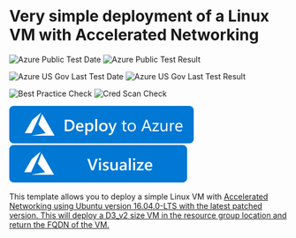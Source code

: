 # Very simple deployment of a Linux VM with Accelerated Networking

![Azure Public Test Date](https://azurequickstartsservice.blob.core.windows.net/badges/101-vm-simple-linux-with-accelerated-networking/PublicLastTestDate.svg)
![Azure Public Test Result](https://azurequickstartsservice.blob.core.windows.net/badges/101-vm-simple-linux-with-accelerated-networking/PublicDeployment.svg)

![Azure US Gov Last Test Date](https://azurequickstartsservice.blob.core.windows.net/badges/101-vm-simple-linux-with-accelerated-networking/FairfaxLastTestDate.svg)
![Azure US Gov Last Test Result](https://azurequickstartsservice.blob.core.windows.net/badges/101-vm-simple-linux-with-accelerated-networking/FairfaxDeployment.svg)

![Best Practice Check](https://azurequickstartsservice.blob.core.windows.net/badges/101-vm-simple-linux-with-accelerated-networking/BestPracticeResult.svg)
![Cred Scan Check](https://azurequickstartsservice.blob.core.windows.net/badges/101-vm-simple-linux-with-accelerated-networking/CredScanResult.svg)

[![Deploy To Azure](https://raw.githubusercontent.com/Azure/azure-quickstart-templates/master/1-CONTRIBUTION-GUIDE/images/deploytoazure.svg?sanitize=true)](https://portal.azure.com/#create/Microsoft.Template/uri/https%3A%2F%2Fraw.githubusercontent.com%2FAzure%2Fazure-quickstart-templates%2Fmaster%2F101-vm-simple-linux-with-accelerated-networking%2Fazuredeploy.json)
[![Visualize](https://raw.githubusercontent.com/Azure/azure-quickstart-templates/master/1-CONTRIBUTION-GUIDE/images/visualizebutton.svg?sanitize=true)](http://armviz.io/#/?load=https%3A%2F%2Fraw.githubusercontent.com%2FAzure%2Fazure-quickstart-templates%2Fmaster%2F101-vm-simple-linux-with-accelerated-networking%2Fazuredeploy.json)

This template allows you to deploy a simple Linux VM with
<a href="https://docs.microsoft.com/en-us/azure/virtual-network/create-vm-accelerated-networking-cli" target="_blank">Accelerated
Networking using Ubuntu version 16.04.0-LTS with the latest patched version.
This will deploy a D3_v2 size VM in the resource group location and return the
FQDN of the VM.
